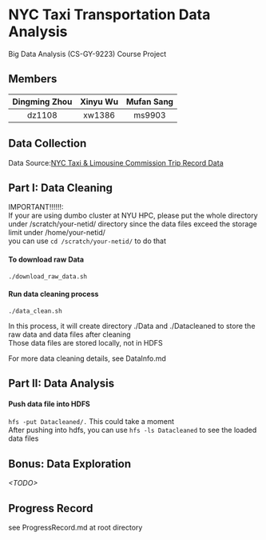 # NYC Taxi Transportation Data Analysis
Big Data Analysis (CS-GY-9223) Course Project  

## Members
|Dingming Zhou	|Xinyu Wu		|Mufan Sang	|
|:-------------:|:-------------:|:---------:|
|dz1108			|xw1386		  	|ms9903 	|

## Data Collection
Data Source:[NYC Taxi & Limousine Commission Trip Record Data](http://www.nyc.gov/html/tlc/html/about/trip_record_data.shtml)

## Part I: Data Cleaning
IMPORTANT!!!!!!:<br />
If your are using dumbo cluster at NYU HPC, please put the whole directory under /scratch/your-netid/ directory since the data files exceed the storage limit under /home/your-netid/ <br />
you can use `cd /scratch/your-netid/` to do that

#### To download raw Data  
`./download_raw_data.sh`  

#### Run data cleaning process  
`./data_clean.sh`  

In this process, it will create directory ./Data and ./Datacleaned to store the raw data and data files after cleaning<br />
Those data files are stored locally, not in HDFS<br />

For more data cleaning details, see DataInfo.md

## Part II: Data Analysis

#### Push data file into HDFS
`hfs -put Datacleaned/.`
This could take a moment <br />
After pushing into hdfs, you can use `hfs -ls Datacleaned` to see the loaded data files<br />

## Bonus: Data Exploration
*\<TODO\>*

## Progress Record
see ProgressRecord.md at root directory
